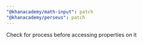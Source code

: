```yaml
---
"@khanacademy/math-input": patch
"@khanacademy/perseus": patch
---
```


Check for process before accessing properties on it
